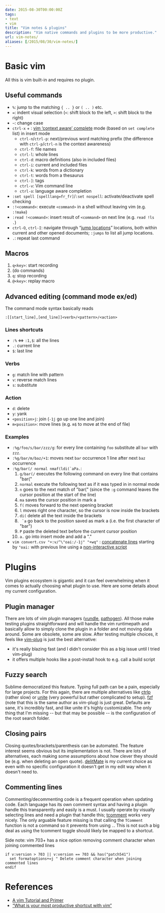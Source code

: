 ```yaml
---
date: 2015-08-30T00:00:00Z
tags:
- text
- vim
title: "Vim notes & plugins"
description: "Vim native commands and plugins to be more productive."
url: vim-notes/
aliases: [/2015/08/30/vim-notes/]
---
```


# Basic vim

All this is vim built-in and requires no plugin.

## Useful commands

* `%`: jump to the matching `{ .. }` or `( .. )` etc.
* `=`: indent visual selection (`<`: shift block to the left, `>`: shift block to the right)
* `~`: change case
* `ctrl-x` + : [vim ‘context aware’ complete](https://www.youtube.com/watch?v=3TX3kV3TICU) mode (based on `set complete` list) in insert mode
    * `ctrl-n`/`ctrl-p`: next/previous word matching prefix (the difference with `ctrl-p`/`ctrl-n` is the context awareness)
    * `ctrl-f`: file names
    * `ctrl-l`: whole lines
    * `ctrl-d`: macro definitions (also in included files)
    * `ctrl-i`: current and included files
    * `ctrl-k`: words from a dictionary
    * `ctrl-t`: words from a thesaurus
    * `ctrl-]`: tags
    * `ctrl-v`: Vim command line
    * `ctrl-o`: language aware completion
* `:set spell [spelllang=fr_fr]`/`:set nospell`: activate/deactivate spell checking
* `:!<command>`: execute `<command>` in a shell without leaving vim (e.g. `:!make`)
* `:read !<command>`: insert result of `<command>` on next line (e.g. `read !ls .`)
* `ctrl-O`, `ctrl-I`: navigate through “[jump locations](http://vim.wikia.com/wiki/Jumping_to_previously_visited_locations)” locations, both within current and other opened documents; `:jumps` to list all jump locations.
* `.`: repeat last command

## Macros

1. `q<key>`: start recording
2. (do commands)
3. `q`: stop recording
4. `@<key>`: replay macro

## Advanced editing (command mode ex/ed)

The command mode syntax basically reads

```vim
:[[start_line],[end_line]]<verb>/<pattern>/<action>
```

### Lines shortcuts

* `:%` ⇔  `:1,$`: all the lines
* `.`: current line
* `$`: last line

### Verbs

* `g`: match line with pattern
* `v`: reverse match lines
* `s`: substitute

### Action

* `d`: delete
* `y`: yank
* `<position>j`: join (`-1j` go up one line and join)
* `m<position>`: move lines (e.g. `m$` to move at the end of file)

### Examples

* `:%g/foo/s/bar/zzz/g`: for every line containing `foo` substitute all `bar` with `zzz`.
* `:%g/bar/m/baz/+1`: moves next `bar` occurrence 1 line after next `baz` occurrence
* ``:%g/bar(/ normal nmaf(ldi(`aPa.``:
    1. `g/bar(/`  executes the following command on every line that contains "bar("
    1. `normal`   execute the following text as if it was typed in in normal mode
    1. `n`        goes to the next match of "bar(" (since the `:g` command leaves the cursor position at the start of the line)
    1. `ma`       saves the cursor position in mark a
    1. `f(`       moves forward to the next opening bracket
    1. `l`        moves right one character, so the cursor is now inside the brackets
    1. `di(`      delete all the text inside the brackets
    1. `` `a``     go back to the position saved as mark a (i.e. the first character of "bar")
    1. `P`        paste the deleted text before the current cursor position
    1. `a.`       go into insert mode and add a "."
* `vim convert.csv "+:v/^\"oai:/-1j" "+wq"` : [concatenate lines](http://superuser.com/a/565566/218469) starting by `"oai:` with previous line using a [non-interactive script](http://unix.stackexchange.com/a/14226)


# Plugins

Vim plugins ecosystem is gigantic and it can feel overwhelming when it comes to actually choosing what plugin to use. Here are some details about my current configuration.

## Plugin manager

There are lots of vim plugin managers ([vundle](https://github.com/VundleVim/Vundle.vim), [pathogen](https://github.com/tpope/vim-pathogen)). All those make testing plugins straightforward and will handle the vim runtimepath and basically allow to simply clone the plugin in a folder and not moving data around. Some are obsolete, some are slow. After testing multiple choices, it feels like [vim-plug](https://github.com/junegunn/vim-plug) is just the best alternative:

* it's really blazing fast (and I didn't consider this as a big issue until I tried vim-plug)
* it offers multiple hooks like a post-install hook to e.g. call a build script

## Fuzzy search

Sublime democratized this feature. Typing full path can be a pain, especially for large projects. For this again, there are multiple alternatives like [ctrlp](https://github.com/kien/ctrlp.vim) (rather slow) or [unite](https://github.com/Shougo/unite.vim) (very powerful but rather complicated to setup). [fzf](https://github.com/junegunn/fzf.vim) (note that this is the same author as vim-plug) is just great. Defaults are sane, it's incredibly fast, and like unite it's highly customizable. The only thing that I'm missing -- but that may be possible -- is the configuration of the root search folder.

## Closing pairs

Closing quotes/brackets/parenthesis can be automated. The feature interest seems obvious but its implementation is not. There are lots of alternatives, each making some assumptions about how clever they should be (e.g. when deleting an open quote). [delitMate](https://github.com/Raimondi/delimitMate) is my current choice as even with no specific configuration it doesn't get in my edit way when it doesn't need to.

## Commenting lines

Commenting/decommenting code is a frequent operation when updating code. Each language has its own comment syntax and having a plugin handle this transparently and easily is a must. I usually operate by visually selecting lines and need a plugin that handle this; [tcomment](https://github.com/tomtom/tcomment_vim) works very nicely. The only arguable feature missing is that calling the `TComment` function is not a command so it prevents from using `.`. This is not such a big deal as using the tcomment toggle should likely be mapped to a shortcut.

Side note: vim 703+ has a nice option removing comment character when joining commented lines

```vim
if v:version > 703 || v:version == 703 && has("patch541")
  set formatoptions+=j " Delete comment character when joining commented lines
endif
```

# References

* [A vim Tutorial and Primer](https://danielmiessler.com/study/vim/)
* [“What is your most productive shortcut with vim”](http://stackoverflow.com/questions/1218390/what-is-your-most-productive-shortcut-with-vim)
